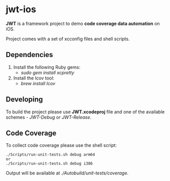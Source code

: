 # jwt-ios

**JWT** is a framework project to demo **code coverage data automation** on iOS.

Project comes with a set of xcconfig files and shell scripts.

Dependencies
-
1. Install the following Ruby gems:
	* *sudo gem install xcpretty*
1. Install the lcov tool:
	* *brew install lcov*
	
Developing
-
To build the project please use **JWT.xcodeproj** file and one of the available schemes - *JWT-Debug* or *JWT-Release*.

Code Coverage
-
To collect code coverage please use the shell script:

	./Scripts/run-unit-tests.sh debug arm64
	or
	./Scripts/run-unit-tests.sh debug i386

Output will be available at *./Autobuild/unit-tests/coverage*.
